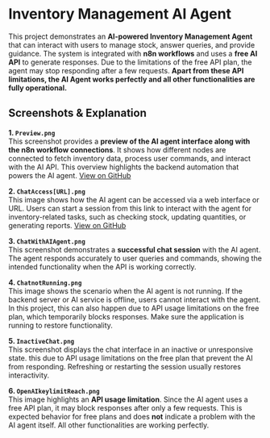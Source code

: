 # Inventory Management AI Agent

This project demonstrates an **AI-powered Inventory Management Agent** that can interact with users to manage stock, answer queries, and provide guidance. The system is integrated with **n8n workflows** and uses a **free AI API** to generate responses. Due to the limitations of the free API plan, the agent may stop responding after a few requests. **Apart from these API limitations, the AI Agent works perfectly and all other functionalities are fully operational.**

## Screenshots & Explanation

**1. `Preview.png`**  
This screenshot provides a **preview of the AI agent interface along with the n8n workflow connections**. It shows how different nodes are connected to fetch inventory data, process user commands, and interact with the AI API. This overview highlights the backend automation that powers the AI agent. [View on GitHub](Inventry_Management_AI_Agent/images/Preview.png)

**2. `ChatAccess[URL].png`**  
This image shows how the AI agent can be accessed via a web interface or URL. Users can start a session from this link to interact with the agent for inventory-related tasks, such as checking stock, updating quantities, or generating reports. [View on GitHub]()

**3. `ChatWithAIAgent.png`**  
This screenshot demonstrates a **successful chat session** with the AI agent. The agent responds accurately to user queries and commands, showing the intended functionality when the API is working correctly.

**4. `ChatnotRunning.png`**  
This image shows the scenario when the AI agent is not running. If the backend server or AI service is offline, users cannot interact with the agent. In this project, this can also happen due to API usage limitations on the free plan, which temporarily blocks responses. Make sure the application is running to restore functionality.

**5. `InactiveChat.png`**  
This screenshot displays the chat interface in an inactive or unresponsive state. this due to API usage limitations on the free plan that prevent the AI from responding. Refreshing or restarting the session usually restores interactivity.

**6. `OpenAIkeylimitReach.png`**  
This image highlights an **API usage limitation**. Since the AI agent uses a free API plan, it may block responses after only a few requests. This is expected behavior for free plans and does **not** indicate a problem with the AI agent itself. All other functionalities are working perfectly.

